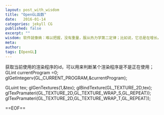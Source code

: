 ```yaml
---
layout: post_with_wisdom
title: "OpenGL函数" 
date:   2016-01-14
categories: jekyll CG
published: false
excerpt: ""
wisdom: 软件就像熵：难以把握，没有重量，服从热力学第二定律；比如说，它总是在增长。 —— 诺曼·奥古斯丁（ Norman Augustine），洛克希德马丁公司前总裁
meta: 
author: 
tags: [OpenGL]
---
```

获取当前使用的渲染程序的id，可以用来判断某个渲染程序是不是正在使用；
GLint currentProgram =0;
glGetIntegerv(GL_CURRENT_PROGRAM,&currentProgram);

GLuint tex;
glGenTextures(1,&tex);
glBindTexture(GL_TEXTURE_2D,tex);
glTexPramateri(GL_TEXTURE_2D,GL_TEXTURE_WRAP_S,GL_REPEAT));
glTexPramateri(GL_TEXTURE_2D,GL_TEXTURE_WRAP_T,GL_REPEAT));






==EOF==

